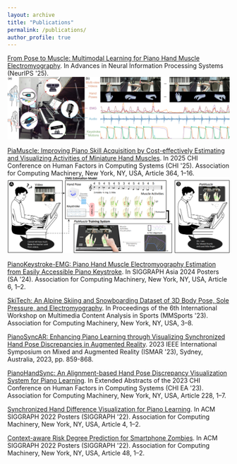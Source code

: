 ```yaml
---
layout: archive
title: "Publications"
permalink: /publications/
author_profile: true
---
```

[From Pose to Muscle: Multimodal Learning for Piano Hand Muscle Electromyography](https://neurips.cc/virtual/2025/poster/116792). In Advances in Neural Information Processing Systems (NeurIPS '25).
![teaser](/images/paper_nips25.png)

[PiaMuscle: Improving Piano Skill Acquisition by Cost-effectively Estimating and Visualizing Activities of Miniature Hand Muscles](https://doi.org/10.1145/3706598.3713465). In 2025 CHI Conference on Human Factors in Computing Systems (CHI '25). Association for Computing Machinery, New York, NY, USA, Article 364, 1–16.
![teaser](https://raw.githubusercontent.com/ruofanliu0129/Resume/ff558da12cf430f54dfd41cb13142b8d894c6803/images/paper_chi25.png)

[PianoKeystroke-EMG: Piano Hand Muscle Electromyography Estimation from Easily Accessible Piano Keystroke](https://dl.acm.org/doi/10.1145/3681756.3697878). In SIGGRAPH Asia 2024 Posters (SA '24). Association for Computing Machinery, New York, NY, USA, Article 6, 1–2.

[SkiTech: An Alpine Skiing and Snowboarding Dataset of 3D Body Pose, Sole Pressure, and Electromyography](https://dl.acm.org/doi/10.1145/3606038.3616151). In Proceedings of the 6th International Workshop on Multimedia Content Analysis in Sports (MMSports '23). Association for Computing Machinery, New York, NY, USA, 3–8.

[PianoSyncAR: Enhancing Piano Learning through Visualizing Synchronized Hand Pose Discrepancies in Augmented Reality](https://doi.org/10.1109/ISMAR59233.2023.00101). 2023 IEEE International Symposium on Mixed and Augmented Reality (ISMAR '23), Sydney, Australia, 2023, pp. 859-868.

[PianoHandSync: An Alignment-based Hand Pose Discrepancy Visualization System for Piano Learning](https://dl.acm.org/doi/10.1145/3544549.3585705). In Extended Abstracts of the 2023 CHI Conference on Human Factors in Computing Systems (CHI EA '23). Association for Computing Machinery, New York, NY, USA, Article 228, 1–7.

[Synchronized Hand Difference Visualization for Piano Learning](https://dl.acm.org/doi/10.1145/3532719.3543196). In ACM SIGGRAPH 2022 Posters (SIGGRAPH '22). Association for Computing Machinery, New York, NY, USA, Article 4, 1–2.

[Context-aware Risk Degree Prediction for Smartphone Zombies](https://dl.acm.org/doi/10.1145/3532719.3543197). In ACM SIGGRAPH 2022 Posters (SIGGRAPH '22). Association for Computing Machinery, New York, NY, USA, Article 48, 1–2.
